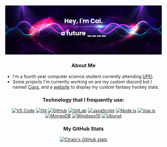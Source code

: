 [![Header](https://github.com/Ctrain16/Ctrain16/blob/main/bannernew.png?raw=true)](https://github.com/Ctrain16)

<h3 align="center">About Me</h3>

- I'm a fourth year computer science student currently attending [UPEI][upei].
- Some projects I'm currenlty working on are my custom discord bot I named [Ciara](https://github.com/Ctrain16/Ciara), and a [website](https://ctrainstudios.com/#/) to display my custom fantasy hockey stats.

<div align="center">
  
  <h3>Technology that I frequently use:</h3>

[![VS Code](https://img.shields.io/badge/-VSCode-%23007ACC?style=square&logo=Visual-studio-code)](https://code.visualstudio.com/)
[![Git](https://img.shields.io/badge/-Git-%23F05032?style=square&logo=git&logoColor=%23ffffff)](https://git-scm.com/)
[![GitHub](https://img.shields.io/badge/GitHub-100000?style=square&logo=github&logoColor=white)](https://github.com)
[![GitLab](https://img.shields.io/badge/GitLab-330F63?style=square&logo=gitlab&logoColor=white)](https://gitlab.com)
[![JavaScript](https://img.shields.io/badge/JavaScript-F7DF1E?style=square&logo=javascript&logoColor=black)](https://www.javascript.com/)
[![Node.js](https://img.shields.io/badge/Node.js-43853D?style=square&logo=node.js&logoColor=white)](https://nodejs.org/en/)
[![Vue.js](https://img.shields.io/badge/Vue.js-35495E?style=square&logo=vue.js&logoColor=4FC08D)](https://vuejs.org/)
[![MongoDB](https://img.shields.io/badge/MongoDB-4EA94B?style=square&logo=mongodb&logoColor=white)](https://www.mongodb.com/)
[![Windows10](https://img.shields.io/badge/Windows-0078D6?style=square&logo=windows&logoColor=white)](https://www.microsoft.com/en-ca/windows)
[![Ubunut](https://img.shields.io/badge/Ubuntu-E95420?style=square&logo=ubuntu&logoColor=white)](https://ubuntu.com/)  
</div>

<div align="center">

  <h3>My GitHub Stats</h3>
  
  [![Ctrain's GitHub stats](https://github-readme-stats.vercel.app/api?username=ctrain16&show_icons=true&theme=radical&hide_border=true)](https://github.com/anuraghazra/github-readme-stats)
</div>


[twitter]: https://twitter.com/CalTrainor
[discord]: https://discordapp.com/users/327627829221261312/
[upei]: https://www.upei.ca/
[vscode]: https://code.visualstudio.com/
